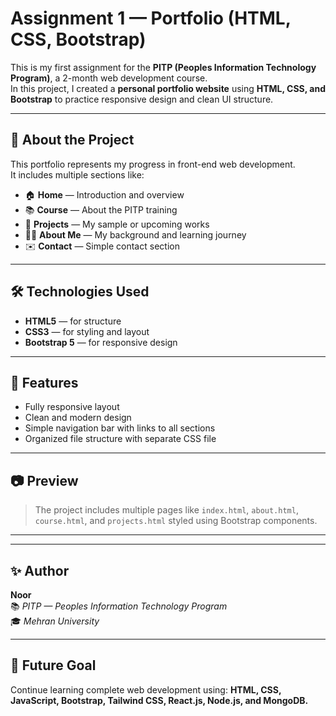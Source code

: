 # Assignment 1 — Portfolio (HTML, CSS, Bootstrap)

This is my first assignment for the **PITP (Peoples Information Technology Program)**, a 2-month web development course.  
In this project, I created a **personal portfolio website** using **HTML, CSS, and Bootstrap** to practice responsive design and clean UI structure.

---

## 🧠 **About the Project**
This portfolio represents my progress in front-end web development.  
It includes multiple sections like:
- 🏠 **Home** — Introduction and overview  
- 📚 **Course** — About the PITP training  
- 💼 **Projects** — My sample or upcoming works  
- 🙋‍♂️ **About Me** — My background and learning journey  
- ✉️ **Contact** — Simple contact section  

---

## 🛠️ **Technologies Used**
- **HTML5** — for structure  
- **CSS3** — for styling and layout  
- **Bootstrap 5** — for responsive design  

---

## 🚀 **Features**
- Fully responsive layout  
- Clean and modern design  
- Simple navigation bar with links to all sections  
- Organized file structure with separate CSS file  

---

## 📷 **Preview**
> The project includes multiple pages like `index.html`, `about.html`, `course.html`, and `projects.html` styled using Bootstrap components.

---

---

## ✨ **Author**
**Noor**  
📚 *PITP — Peoples Information Technology Program*  
🎓 *Mehran University*  

---

## 🔗 **Future Goal**
Continue learning complete web development using:
**HTML, CSS, JavaScript, Bootstrap, Tailwind CSS, React.js, Node.js, and MongoDB.**




